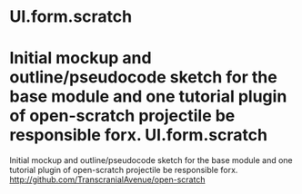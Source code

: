 UI.form.scratch
===============

Initial mockup and outline/pseudocode sketch for the base module and one tutorial plugin of open-scratch projectile be responsible forx. 
UI.form.scratch
===============

Initial mockup and outline/pseudocode sketch for the base module and one tutorial plugin of open-scratch projectile be responsible forx. 
http://github.com/TranscranialAvenue/open-scratch
